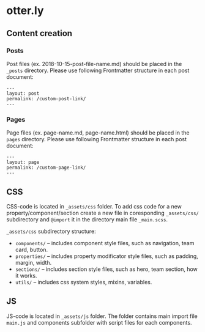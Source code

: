 # otter.ly

## Content creation

### Posts

Post files (ex. 2018-10-15-post-file-name.md) should be placed in the `_posts` directory.
Please use following Frontmatter structure in each post document:

```
---
layout: post
permalink: /custom-post-link/
---
```

### Pages

Page files (ex. page-name.md, page-name.html) should be placed in the `pages` directory.
Please use following Frontmatter structure in each post document:

```
---
layout: page
permalink: /custom-page-link/
---
```

## CSS

CSS-code is located in `_assets/css` folder. To add css code for a new
property/component/section create a new file in coresponding `_assets/css/`
subdirectory and `@import` it in the directory main file `_main.scss`.

`_assets/css` subdirectory structure:
- `components/` – includes component style files, such as navigation, team card, button.
- `properties/` – includes property modificator style files, such as padding, margin, width.
- `sections/` – includes section style files, such as hero, team section, how it works.
- `utils/` – includes css system styles, mixins, variables.

## JS

JS-code is located in `_assets/js` folder. The folder contains main import file
`main.js` and components subfolder with script files for each components.
